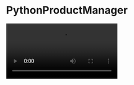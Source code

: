 # PythonProductManager

![Demo da aplicação](https://github.com/AlanPerdomo/PythonProductManager/blob/main/assets/Screencast%20from%2009-11-2023%2015%3A48%3A09.webm)